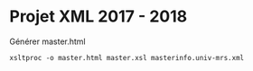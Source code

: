 # Projet XML 2017 - 2018

Générer master.html

`xsltproc -o master.html master.xsl masterinfo.univ-mrs.xml`

